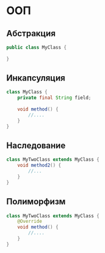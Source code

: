 # ООП

## Абстракция

```java
public class MyClass {
    
}
```
## Инкапсуляция
```java
class MyClass {
    private final String field;
    
    void method() {
        //....
    }
}
```
## Наследование
```java
class MyTwoClass extends MyClass {
    void method2() {
        //...
    }
}

```
## Полиморфизм

```java
class MyTwoClass extends MyClass {
    @Override
    void method() {
        //....
    }
}
```